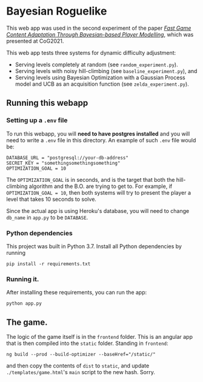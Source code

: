 # Bayesian Roguelike

This web app was used in the second experiment of the paper [*Fast Game Content Adaptation Through Bayesian-based Player Modelling*](https://arxiv.org/abs/2105.08484), which was presented at CoG2021.

This web app tests three systems for dynamic difficulty adjustment:
- Serving levels completely at random (see `random_experiment.py`).
- Serving levels with noisy hill-climbing (see `baseline_experiment.py`), and
- Serving levels using Bayesian Optimization with a Gaussian Process model and UCB as an acquisition function (see `zelda_experiment.py`).

## Running this webapp

### Setting up a `.env` file

To run this webapp, you will **need to have postgres installed** and you will need to write a `.env` file in this directory. An example of such `.env` file would be:

```
DATABASE_URL = "postgresql://your-db-address"
SECRET_KEY = "somethingsomethingsomething"
OPTIMIZATION_GOAL = 10
```

The `OPTIMIZATION_GOAL` is in seconds, and is the target that both the hill-climbing algorithm and the B.O. are trying to get to. For example, if `OPTIMIZATION_GOAL = 10`, then both systems will try to present the player a level that takes 10 seconds to solve.

Since the actual app is using Heroku's database, you will need to change `db_name` in `app.py` to be `DATABASE`.

### Python dependencies

This project was built in Python 3.7. Install all Python dependencies by running

```
pip install -r requirements.txt
```

### Running it.

After installing these requirements, you can run the app:

```
python app.py
```

## The game.

The logic of the game itself is in the `frontend` folder. This is an angular app that is then compiled into the `static` folder. Standing in `frontend`:

```
ng build --prod --build-optimizer --baseHref="/static/"
```

and then copy the contents of `dist` to `static`, and update `./templates/game.html`'s `main` script to the new hash. Sorry.

